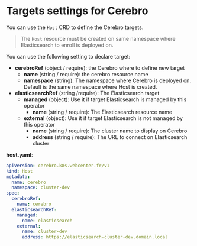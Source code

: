 # Targets settings for Cerebro

You can use the `Host` CRD to define the Cerebro targets.

> The `Host` resource must be created on same namespace where Elasticsearch to enroll is deployed on.

You can use the following setting to declare target:
- **cerebroRef** (object / require): the Cerebro where to define new target
  - **name** (string / require): the cerebro resource name
  - **namespace** (string): The namespace where Cerebro is deployed on. Default is the same namespace where Host is created.
- **elasticsearchRef** (string /require): The Elasticsearch target
  - **managed** (object): Use it if target Elasticsearch is managed by this operator
    - **name** (string / require): The Elasticsearch resource name
  - **external** (object): Use it if target Elasticsearch is not managed by this operator
    - **name** (string / require): The cluster name to display on Cerebro
    - **address** (string / require): The URL to connect on Elasticsearch cluster

**host.yaml**:
```yaml
apiVersion: cerebro.k8s.webcenter.fr/v1
kind: Host
metadata:
  name: cerebro
  namespace: cluster-dev
spec:
  cerebroRef:
    name: cerebro
  elasticsearchRef:
    managed:
      name: elasticsearch
    external:
      name: cluster-dev
      address: https://elasticsearch-cluster-dev.domain.local
```